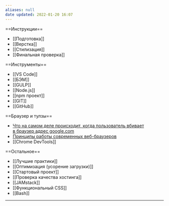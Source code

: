 ```yaml
---
aliases: null
date updated: 2022-01-20 16:07
---
```


==Инструкции==

- [[Подготовка]]
- [[Верстка]]
- [[Стилизация]]
- [[Финальная проверка]]

==Инструменты==

- [[VS Code]]
- [[БЭМ]]
- [[GULP]]
- [[Node.js]]
- [[npm проект]]
- [[GIT]]
- [[GitHub]]

==Браузер  и тулзы==

- [Что на самом деле происходит, когда пользователь вбивает в браузер адрес google.com](https://htmlacademy.ru/blog/education/what/brauzer-google)
- [Принципы работы современных веб-браузеров](https://www.html5rocks.com/ru/tutorials/internals/howbrowserswork/)
- [[Chrome DevTools]]

==Остальное==

- [[Лучшие практики]]
- [[Оптимизация (усорение загрузки)]]
- [[Стартовый проект]]
- [[Проверка качества хостинга]]
- [[JAMstack]]
- [[Функциональный CSS]]
- [[Bash]]

---
